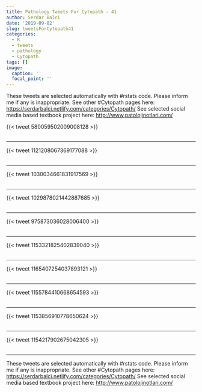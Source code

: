 ```yaml
---
title: Pathology Tweets For Cytopath - 41
author: Serdar Balci
date: '2019-09-02'
slug: tweetsForCytopath41
categories:
  - R
  - tweets
  - pathology
  - Cytopath
tags: []
image:
  caption: ''
  focal_point: ''
---
```



These tweets are selected automatically with #rstats code. Please inform me if any is inappropriate.
See other #Cytopath pages here: https://serdarbalci.netlify.com/categories/Cytopath/ 
See selected social media based textbook project here: http://www.patolojinotlari.com/

{{< tweet 580059502009008128 >}}
<br>
<br>
<hr>
{{< tweet 1121208067369177088 >}}
<br>
<br>
<hr>
{{< tweet 1030034661831917569 >}}
<br>
<br>
<hr>
{{< tweet 1029878021442887685 >}}
<br>
<br>
<hr>
{{< tweet 975873036028006400 >}}
<br>
<br>
<hr>
{{< tweet 1153321825402839040 >}}
<br>
<br>
<hr>
{{< tweet 1165407254037893121 >}}
<br>
<br>
<hr>
{{< tweet 1155784410668654593 >}}
<br>
<br>
<hr>
{{< tweet 1153856910778650624 >}}
<br>
<br>
<hr>
{{< tweet 1154217902675042305 >}}
<br>
<br>
<hr>


These tweets are selected automatically with #rstats code. Please inform me if any is inappropriate.
See other #Cytopath pages here: https://serdarbalci.netlify.com/categories/Cytopath/ 
See selected social media based textbook project here: http://www.patolojinotlari.com/
